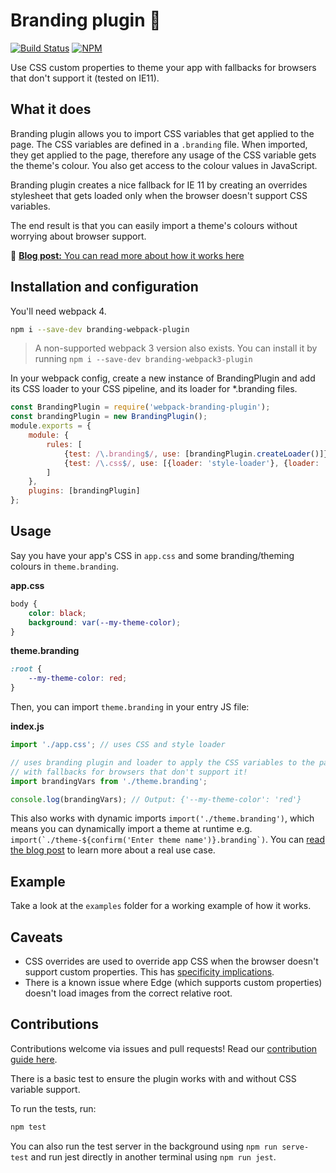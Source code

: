# Branding plugin 🎨
[![Build Status](https://api.travis-ci.org/HuddleEng/branding-webpack-plugin.svg)](https://travis-ci.org/HuddleEng/branding-webpack-plugin/)
[![NPM](https://nodei.co/npm/branding-webpack-plugin.png)](https://www.npmjs.com/package/branding-webpack-plugin)

Use CSS custom properties to theme your app with fallbacks for browsers that don't support it (tested on IE11).

## What it does
Branding plugin allows you to import CSS variables that get applied to the page. 
The CSS variables are defined in a `.branding` file. 
When imported, they get applied to the page, therefore any usage of the CSS variable gets the theme's colour.
You also get access to the colour values in JavaScript.

Branding plugin creates a nice fallback for IE 11 by creating an overrides stylesheet that gets loaded only when the browser doesn't support CSS variables.

The end result is that you can easily import a theme's colours without worrying about browser support.

📃 [**Blog post:** You can read more about how it works here](https://medium.com/huddle-engineering/branding-huddles-ui-using-css-variables-and-webpack-8613dba8aaba)

## Installation and configuration
You'll need webpack 4.

```bash
npm i --save-dev branding-webpack-plugin
```

> A non-supported webpack 3 version also exists. You can install it by running `npm i --save-dev branding-webpack3-plugin`


In your webpack config, create a new instance of BrandingPlugin and 
add its CSS loader to your CSS pipeline, and its loader for *.branding files.

```js
const BrandingPlugin = require('webpack-branding-plugin');
const brandingPlugin = new BrandingPlugin();
module.exports = {
    module: {
        rules: [
            {test: /\.branding$/, use: [brandingPlugin.createLoader()]},
            {test: /\.css$/, use: [{loader: 'style-loader'}, {loader: 'css-loader'}, brandingPlugin.createCSSLoader()]}
        ]
    },
    plugins: [brandingPlugin]
};
```



## Usage
Say you have your app's CSS in `app.css` and some branding/theming colours in `theme.branding`.

**app.css**
```css
body {
    color: black;
    background: var(--my-theme-color);
}
```

**theme.branding**
```css
:root {
    --my-theme-color: red;
}
```

Then, you can import `theme.branding` in your entry JS file:

**index.js**
```js
import './app.css'; // uses CSS and style loader

// uses branding plugin and loader to apply the CSS variables to the page,
// with fallbacks for browsers that don't support it!
import brandingVars from './theme.branding';

console.log(brandingVars); // Output: {'--my-theme-color': 'red'}
```

This also works with dynamic imports `import('./theme.branding')`, which means you can dynamically import a theme
at runtime e.g. ```import(`./theme-${confirm('Enter theme name')}.branding`)```. 
You can [read the blog post](https://medium.com/huddle-engineering/branding-huddles-ui-using-css-variables-and-webpack-8613dba8aaba) to learn more about a real use case. 


## Example

Take a look at the `examples` folder for a working example of how it works.

## Caveats
- CSS overrides are used to override app CSS when the browser doesn't support custom properties. This has [specificity implications](https://developer.mozilla.org/en-US/docs/Web/CSS/Specificity).
- There is a known issue where Edge (which supports custom properties) doesn't load images from the correct relative root.  

## Contributions

Contributions welcome via issues and pull requests! Read our [contribution guide here](https://github.com/HuddleEng/Open-Source/blob/master/CONTRIBUTING.md).

There is a basic test to ensure the plugin works with and without CSS variable support.

To run the tests, run:

```bash
npm test
```

You can also run the test server in the background using `npm run serve-test` and run jest directly in another terminal using `npm run jest`.
